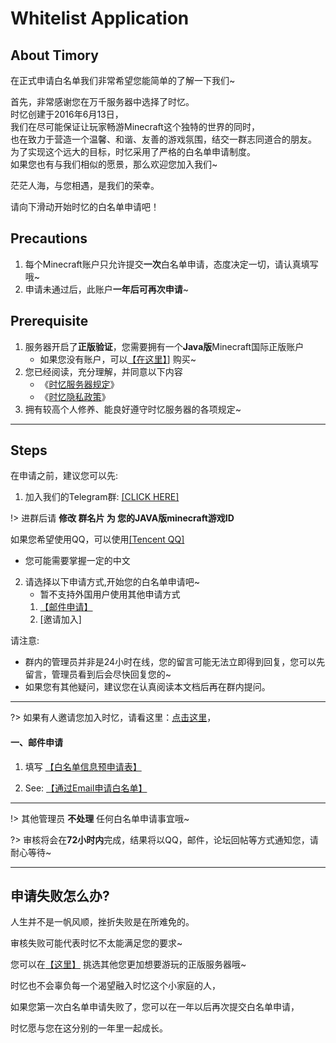 # Whitelist Application

## About Timory

在正式申请白名单我们非常希望您能简单的了解一下我们~

首先，非常感谢您在万千服务器中选择了时忆。  
时忆创建于2016年6月13日，  
我们在尽可能保证让玩家畅游Minecraft这个独特的世界的同时，  
也在致力于营造一个温馨、和谐、友善的游戏氛围，结交一群志同道合的朋友。  
为了实现这个远大的目标，时忆采用了严格的白名单申请制度。  
如果您也有与我们相似的愿景，那么欢迎您加入我们~  

茫茫人海，与您相遇，是我们的荣幸。

请向下滑动开始时忆的白名单申请吧！

## Precautions

1. 每个Minecraft账户只允许提交**一次**白名单申请，态度决定一切，请认真填写哦~
2. 申请未通过后，此账户**一年后可再次申请**~

## Prerequisite

1. 服务器开启了**正版验证**，您需要拥有一个**Java版**Minecraft国际正版账户
    - 如果您没有账户，可以[【在这里】](https://minecraft.net)] 购买~
2. 您已经阅读，充分理解，并同意以下内容
    - 《[时忆服务器规定](/en-US/join/rules.md)》
    - 《[时忆隐私政策](https://www.mcshiyi.com/blog/about/privacy-policy.html)》
3. 拥有较高个人修养、能良好遵守时忆服务器的各项规定~

------

## Steps

在申请之前，建议您可以先:

1. 加入我们的Telegram群: [[CLICK HERE]](https://t.me/joinchat/IdDH-Egtujuf1UzuCWznJw)

!> 进群后请 **修改 群名片 为 您的JAVA版minecraft游戏ID**

如果您希望使用QQ，可以使用[[Tencent QQ]](https://jq.qq.com/?_wv=1027&k=59H04f1)
- 您可能需要掌握一定的中文
    
2. 请选择以下申请方式,开始您的白名单申请吧~
    - 暂不支持外国用户使用其他申请方式
    1. [【邮件申请】](#一、邮件申请)
    2. [邀请加入]
    
请注意:
- 群内的管理员并非是24小时在线，您的留言可能无法立即得到回复，您可以先留言，管理员看到后会尽快回复您的~
- 如果您有其他疑问，建议您在认真阅读本文档后再在群内提问。

------

?> 如果有人邀请您加入时忆，请看这里：[点击这里](/zh-CN/join/application/inviters.md)，


#### 一、邮件申请

1. 填写 [【白名单信息预申请表】](https://wj.qq.com/s2/3175997/f522)

2. See: [【通过Email申请白名单】](/en-US/join/application/whitelist-by-email.md)

------

!> 其他管理员 **不处理** 任何白名单申请事宜哦~

?> 审核将会在**72小时内**完成，结果将以QQ，邮件，论坛回帖等方式通知您，请耐心等待~

------

## 申请失败怎么办?

人生并不是一帆风顺，挫折失败是在所难免的。

审核失败可能代表时忆不太能满足您的要求~  

您可以在[【这里】](http://www.mcbbs.net/forum-server-1.html) 挑选其他您更加想要游玩的正版服务器哦~  

时忆也不会辜负每一个渴望融入时忆这个小家庭的人，  

如果您第一次白名单申请失败了，您可以在一年以后再次提交白名单申请，  

时忆愿与您在这分别的一年里一起成长。  
